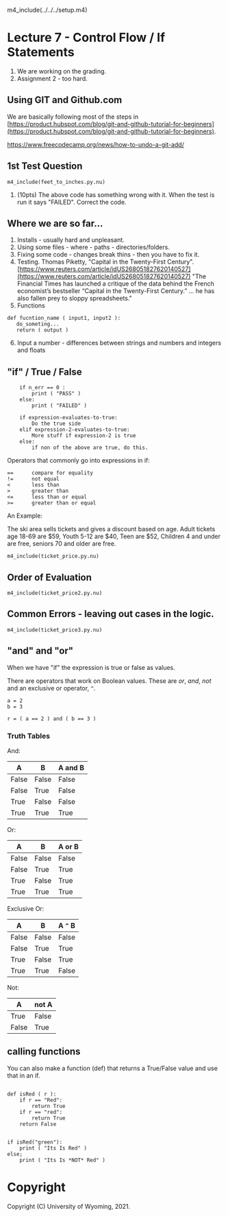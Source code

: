 

m4_include(../../../setup.m4)

# Lecture 7 - Control Flow / If Statements            

1. We are working on the grading.
2. Assignment 2 - too hard.

## Using GIT and Github.com

We are basically following most of the steps in [https://product.hubspot.com/blog/git-and-github-tutorial-for-beginners](https://product.hubspot.com/blog/git-and-github-tutorial-for-beginners).

https://www.freecodecamp.org/news/how-to-undo-a-git-add/


## 1st Test Question

```
m4_include(feet_to_inches.py.nu)
```

1. (10pts) The above code has something wrong with it.   When the test is run it says "FAILED".
Correct the code.


## Where we are so far...

1. Installs - usually hard and unpleasant.
2. Using some files - where - paths - directories/folders.
3. Fixing some code - changes break thins - then you have to fix it.
4. Testing.   Thomas Piketty, "Capital in the Twenty-First Century".
[https://www.reuters.com/article/idUS268051827620140527](https://www.reuters.com/article/idUS268051827620140527)
"The Financial Times has launched a critique of the data behind the
French economist’s bestseller “Capital in the Twenty-First Century.”
...    he has also fallen prey to sloppy spreadsheets."
5. Functions
```
def fucntion_name ( input1, input2 ):
   do_someting...
   return ( output )
```
6. Input a number - differences between strings and numbers and integers and floats


## "if" / True / False

```
    if n_err == 0 :
        print ( "PASS" )
    else:
        print ( "FAILED" )
```

```
	if expression-evaluates-to-true:
		Do the true side
	elif expression-2-evaluates-to-true:
		More stuff if expression-2 is true
	else:
		if non of the above are true, do this.
```

Operators that commonly go into expressions in if:

```
==		compare for equality
!=		not equal
<		less than
>		greater than
<=		less than or equal
>=		greater than or equal
```



An Example:

The ski area sells tickets and gives a discount based on age.
Adult tickets age 18-69 are $59, Youth 5-12 are $40, Teen are $52, Children 4 and under are free, seniors 70 and older are free.

```
m4_include(ticket_price.py.nu)
```




## Order of Evaluation

```
m4_include(ticket_price2.py.nu)
```

## Common Errors - leaving out cases in the logic.

```
m4_include(ticket_price3.py.nu)
```




## "and" and "or"

When we have "if" the expression is true or false as values.

There are operators that work on Boolean values.  These are *or*, *and*, *not* and
an exclusive or operator, `^`.

```
a = 2
b = 3

r = ( a == 2 ) and ( b == 3 )
```


### Truth Tables

And:

| A     | B     | A and B |
|-------|-------|---------|
| False | False | False   |
| False | True  | False   |
| True  | False | False   |
| True  | True  | True    |

Or: 

| A     | B     | A or B |
|-------|-------|---------|
| False | False | False   |
| False | True  | True   |
| True  | False | True   |
| True  | True  | True    |

Exclusive Or:

| A     | B     | A `^` B |
|-------|-------|---------|
| False | False | False   |
| False | True  | True   |
| True  | False | True   |
| True  | True  | False    |

Not:

| A     | not A |
|-------|-------|
| True  | False |
| False | True  |


## calling functions 

You can also make a function (def) that returns a True/False value and use 
that in an if.

```

def isRed ( r ):
	if r == "Red":
		return True
	if r == "red":
		return True
	return False


if isRed("green"):
	print ( "Its Is Red" )
else;
	print ( "Its Is *NOT* Red" )

```





















# Copyright

Copyright (C) University of Wyoming, 2021.

